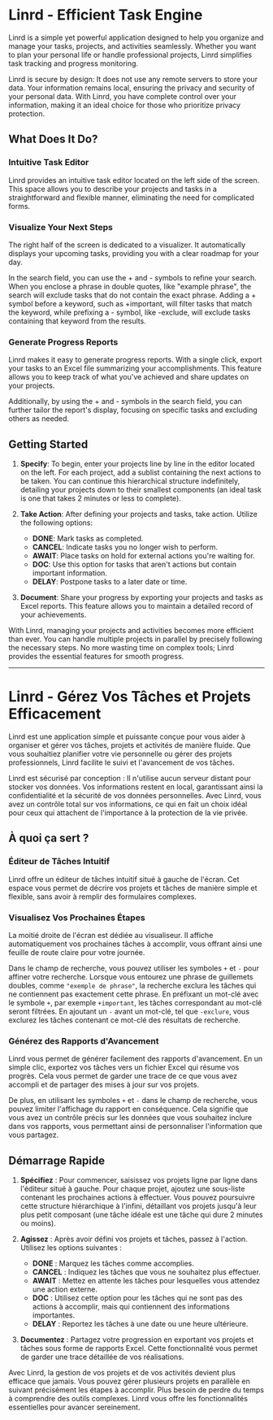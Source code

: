 # Linrd - Efficient Task Engine

Linrd is a simple yet powerful application designed to help you organize and manage your tasks, projects, and activities seamlessly. Whether you want to plan your personal life or handle professional projects, Linrd simplifies task tracking and progress monitoring.

Linrd is secure by design: It does not use any remote servers to store your data. Your information remains local, ensuring the privacy and security of your personal data. With Linrd, you have complete control over your information, making it an ideal choice for those who prioritize privacy protection.

## What Does It Do?

### Intuitive Task Editor

Linrd provides an intuitive task editor located on the left side of the screen. This space allows you to describe your projects and tasks in a straightforward and flexible manner, eliminating the need for complicated forms.

### Visualize Your Next Steps

The right half of the screen is dedicated to a visualizer. It automatically displays your upcoming tasks, providing you with a clear roadmap for your day. 

In the search field, you can use the + and - symbols to refine your search. When you enclose a phrase in double quotes, like "example phrase", the search will exclude tasks that do not contain the exact phrase. Adding a + symbol before a keyword, such as +important, will filter tasks that match the keyword, while prefixing a - symbol, like -exclude, will exclude tasks containing that keyword from the results.

### Generate Progress Reports

Linrd makes it easy to generate progress reports. With a single click, export your tasks to an Excel file summarizing your accomplishments. This feature allows you to keep track of what you've achieved and share updates on your projects.

Additionally, by using the + and - symbols in the search field, you can further tailor the report's display, focusing on specific tasks and excluding others as needed.

## Getting Started

1. **Specify**: To begin, enter your projects line by line in the editor located on the left. For each project, add a sublist containing the next actions to be taken. You can continue this hierarchical structure indefinitely, detailing your projects down to their smallest components (an ideal task is one that takes 2 minutes or less to complete).

2. **Take Action**: After defining your projects and tasks, take action. Utilize the following options:
   - **DONE**: Mark tasks as completed.
   - **CANCEL**: Indicate tasks you no longer wish to perform.
   - **AWAIT**: Place tasks on hold for external actions you're waiting for.
   - **DOC**: Use this option for tasks that aren't actions but contain important information.
   - **DELAY**: Postpone tasks to a later date or time.

3. **Document**: Share your progress by exporting your projects and tasks as Excel reports. This feature allows you to maintain a detailed record of your achievements.

With Linrd, managing your projects and activities becomes more efficient than ever. You can handle multiple projects in parallel by precisely following the necessary steps. No more wasting time on complex tools; Linrd provides the essential features for smooth progress.



-----

# Linrd - Gérez Vos Tâches et Projets Efficacement

Linrd est une application simple et puissante conçue pour vous aider à organiser et gérer vos tâches, projets et activités de manière fluide. Que vous souhaitiez planifier votre vie personnelle ou gérer des projets professionnels, Linrd facilite le suivi et l'avancement de vos tâches.

Linrd est sécurisé par conception : Il n'utilise aucun serveur distant pour stocker vos données. Vos informations restent en local, garantissant ainsi la confidentialité et la sécurité de vos données personnelles. Avec Linrd, vous avez un contrôle total sur vos informations, ce qui en fait un choix idéal pour ceux qui attachent de l'importance à la protection de la vie privée.

## À quoi ça sert ?

### Éditeur de Tâches Intuitif

Linrd offre un éditeur de tâches intuitif situé à gauche de l'écran. Cet espace vous permet de décrire vos projets et tâches de manière simple et flexible, sans avoir à remplir des formulaires complexes.

### Visualisez Vos Prochaines Étapes

La moitié droite de l'écran est dédiée au visualiseur. Il affiche automatiquement vos prochaines tâches à accomplir, vous offrant ainsi une feuille de route claire pour votre journée.

Dans le champ de recherche, vous pouvez utiliser les symboles `+` et `-` pour affiner votre recherche. Lorsque vous entourez une phrase de guillemets doubles, comme `"exemple de phrase"`, la recherche exclura les tâches qui ne contiennent pas exactement cette phrase. En préfixant un mot-clé avec le symbole `+`, par exemple `+important`, les tâches correspondant au mot-clé seront filtrées. En ajoutant un `-` avant un mot-clé, tel que `-exclure`, vous exclurez les tâches contenant ce mot-clé des résultats de recherche.

### Générez des Rapports d'Avancement

Linrd vous permet de générer facilement des rapports d'avancement. En un simple clic, exportez vos tâches vers un fichier Excel qui résume vos progrès. Cela vous permet de garder une trace de ce que vous avez accompli et de partager des mises à jour sur vos projets.

De plus, en utilisant les symboles `+` et `-` dans le champ de recherche, vous pouvez limiter l'affichage du rapport en conséquence. Cela signifie que vous avez un contrôle précis sur les données que vous souhaitez inclure dans vos rapports, vous permettant ainsi de personnaliser l'information que vous partagez.

## Démarrage Rapide

1. **Spécifiez** : Pour commencer, saisissez vos projets ligne par ligne dans l'éditeur situé à gauche. Pour chaque projet, ajoutez une sous-liste contenant les prochaines actions à effectuer. Vous pouvez poursuivre cette structure hiérarchique à l'infini, détaillant vos projets jusqu'à leur plus petit composant (une tâche idéale est une tâche qui dure 2 minutes ou moins).

2. **Agissez** : Après avoir défini vos projets et tâches, passez à l'action. Utilisez les options suivantes :
   - **DONE** : Marquez les tâches comme accomplies.
   - **CANCEL** : Indiquez les tâches que vous ne souhaitez plus effectuer.
   - **AWAIT** : Mettez en attente les tâches pour lesquelles vous attendez une action externe.
   - **DOC** : Utilisez cette option pour les tâches qui ne sont pas des actions à accomplir, mais qui contiennent des informations importantes.
   - **DELAY** : Reportez les tâches à une date ou une heure ultérieure.

3. **Documentez** : Partagez votre progression en exportant vos projets et tâches sous forme de rapports Excel. Cette fonctionnalité vous permet de garder une trace détaillée de vos réalisations.

Avec Linrd, la gestion de vos projets et de vos activités devient plus efficace que jamais. Vous pouvez gérer plusieurs projets en parallèle en suivant précisément les étapes à accomplir. Plus besoin de perdre du temps à comprendre des outils complexes. Linrd vous offre les fonctionnalités essentielles pour avancer sereinement.
